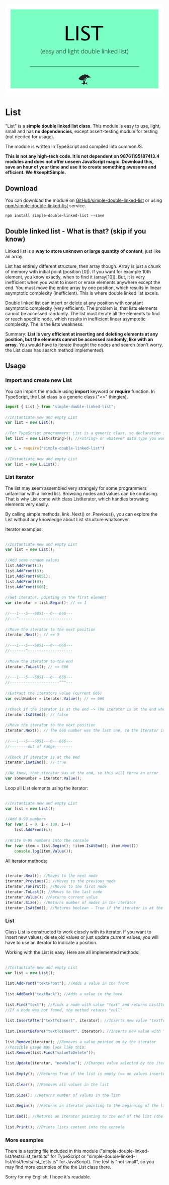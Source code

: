 
![List class - banner](images/list-heading-image.png?raw=true "List - easy and light double link list")

# List

"List" is a **simple double linked list class**. This module is easy to use, light, small and has **no dependencies**, except assert-testing module for testing (not needed for usage).

The module is written in TypeScript and compiled into commonJS. 

**This is not any high-tech code. It is not dependent on 98761195187413.4 modules and does not offer unseen JavaScript magic. Download this, save an hour of your time and use it to create something awesome and efficient. We #keepItSimple.**

## Download

You can download the module on [GitHub/simple-double-linked-list](https://github.com/drozdik-m/simple-double-linked-list) or using [npm/simple-double-linked-list](https://www.npmjs.com/package/simple-double-linked-list) service.

```
npm install simple-double-linked-list --save
```

## Double linked list - What is that? (skip if you know)

Linked list is a **way to store unknown or large quantity of content**, just like an array. 

List has entirely different structure, then array though. Array is just a chunk of memory with initial point (position [0]). If you want for example 10th element, you know exactly, when to find it (array[10]). But, it is very inefficient when you want to insert or erase elements anywhere except the end. You must move the entire array by one position, which results in linear asymptotic complexity (inefficient). This is where double linked list excels.

Double linked list can insert or delete at any position with constant asymptotic complexity (very efficient). The problem is, that lists elements cannot be accessed randomly. The list must iterate all the elements to find or reach specific node, which results in inefficient linear asymptotic complexity. The is the lists weakness.

Summary: **List is very efficient at inserting and deleting elements at any position, but the elements cannot be accessed randomly, like with an array.** You would have to iterate thought the nodes and search (don't worry, the List class has search method implemented).

## Usage

### Import and create new List

You can import the module using __import__ keyword or __require__ function. In TypeScript, the List class is a generic class ("<>" thingies).

```javascript
import { List } from "simple-double-linked-list";

//Instantiate new and empty List
var list = new List();

//For TypeScript programmers: List is a generic class, so declaration in TypeScript would look like:
let list = new List<string>(); //<string> or whatever data type you want to store and work with

```

```javascript
var L = require("simple-double-linked-list")

//Instantiate new and empty List
var list = new L.List();

```

### List iterator

The list may seem assembled very strangely for some programmers unfamiliar with a linked list. Browsing nodes and values can be confusing. That is why List come with class ListIterator, which handles browsing elements very easily. 

By calling simple methods, link .Next() or .Previous(), you can explore the List without any knowledge about List structure whatsoever.

Iterator examples:

```javascript

//Instantiate new and empty List
var list = new List();

//Add some random values
list.AddFront(1);
list.AddFront(5);
list.AddFront(6851);
list.AddFront(0);
list.AddFront(666);

//Get iterator, pointing on the first element
var iterator = list.Begin(); // == 1

//---1---5---6851---0---666---
//---^------------------------

//Move the iterator to the next position
iterator.Next(); // == 5

//---1---5---6851---0---666---
//-------^--------------------

//Move the iterator to the end
iterator.ToLast(); // == 666

//---1---5---6851---0---666---
//----------------------^^^---

//Extract the iterators value (current 666)
var evilNumber = iterator.Value(); // == 666

//Check if the iterator is at the end -> The iterator is at the end when values are no longer valid or defined (example below)
iterator.IsAtEnd(); // false

//Move the iterator to the next position
iterator.Next(); // The 666 number was the last one, so the iterator is now at the end (points to null)

//---1---5---6851---0---666---
//--------out of range--------

//Check if iterator is at the end
iterator.IsAtEnd(); // true

//We know, that iterator was at the end, so this will throw an error
var someNumber = iterator.Value();

```

Loop all List elements using the iterator:

```javascript

//Instantiate new and empty List
var list = new List();

//Add 0-99 numbers
for (var i = 0; i < 100; i++)
	list.AddFront(i);

//Write 0-99 numbers into the console
for (var item = list.Begin(); !item.IsAtEnd(); item.Next())
	console.log(item.Value());

```

All iterator methods:

```javascript

iterator.Next(); //Moves to the next node
iterator.Previous(); //Moves to the previous node
iterator.ToFirst(); //Moves to the first node
iterator.ToLast(); //Moves to the last node
iterator.Value(); //Returns current value
iterator.Size(); //Returns number of nodes in the iterator
iterator.IsAtEnd(); //Returns boolean - True if the iterator is at the end (points to null) -> calling .Value() would result in an error

```

### List

Class List is constructed to work closely with its iterator. If you want to insert new values, delete old values or just update current values, you will have to use an iterator to indicate a position.

Working with the List is easy. Here are all implemented methods:

```javascript

//Instantiate new and empty List
var list = new List();

list.AddFront("textFront"); //Adds a value in the front

list.AddBack("textBack"); //Adds a value in the back

list.Find("text"); //Finds a node with value "text" and returns ListIterator pointing to the found node
//If a node was not found, the method returns "null"

list.InsertAfter("textToInsert", iterator); //Inserts new value "textToInsert" after value on by the iterator

list.InsertBefore("textToInsert", iterator); //Inserts new value with "textToInsert" before a value on by the iterator

list.Remove(iterator); //Removes a value pointed on by the iterator
//Possible usage may look like this:
list.Remove(list.Find("valueToDelete"));

list.Update(iterator, "newValue"); //Changes value selected by the iterator to "newValue"

list.Empty(); //Returns True if the list is empty (== no values inserted)

list.Clear(); //Removes all values in the list

list.Size(); //Returns number of values in the list

list.Begin(); //Returns an iterator pointing to the beginning of the list (the first value)

list.End(); //Returns an iterator pointing to the end of the list (the last value)

list.Print(); //Prints lists content into the console

```

### More examples

There is a testing file included in this module ("simple-double-linked-list/tests/list_tests.ts" for TypeScript or "simple-double-linked-list/dist/tests/list_tests.js" for JavaScript). The test is "not small", so you may find more examples of the the List class there.

Sorry for my English, I hope it's readable.